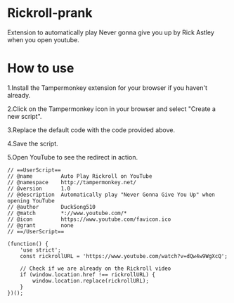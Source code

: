 # Rickroll-prank
Extension to automatically play Never gonna give you up by Rick Astley when you open youtube.

# How to use

1.Install the Tampermonkey extension for your browser if you haven't already.

2.Click on the Tampermonkey icon in your browser and select "Create a new script".

3.Replace the default code with the code provided above.

4.Save the script.

5.Open YouTube to see the redirect in action.


```
// ==UserScript==
// @name         Auto Play Rickroll on YouTube
// @namespace    http://tampermonkey.net/
// @version      1.0
// @description  Automatically play "Never Gonna Give You Up" when opening YouTube
// @author       DuckSong510
// @match        *://www.youtube.com/*
// @icon         https://www.youtube.com/favicon.ico
// @grant        none
// ==/UserScript==

(function() {
    'use strict';
    const rickrollURL = 'https://www.youtube.com/watch?v=dQw4w9WgXcQ';

    // Check if we are already on the Rickroll video
    if (window.location.href !== rickrollURL) {
        window.location.replace(rickrollURL);
    }
})();
```
